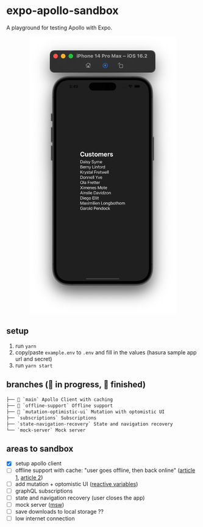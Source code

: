 # expo-apollo-sandbox

A playground for testing Apollo with Expo.

<p align="center">
  <img src="./screentshot.png" alt="expo apollo sandbox" />
</p>

## setup

1. run `yarn`
2. copy/paste `example.env` to `.env` and fill in the values (hasura sample app url and secret)
3. run `yarn start`

## branches (🚧 in progress, 🏁 finished)

```
├── 🏁 `main` Apollo Client with caching
├── 🚧 `offline-support` Offline support
├── 🚧 `mutation-optimistic-ui` Mutation with optomistic UI
├── `subscriptions` Subscriptions
├── `state-navigation-recovery` State and navigation recovery
└── `mock-server` Mock server
```

## areas to sandbox

- [x] setup apollo client
- [ ] offline support with cache: "user goes offline, then back online" ([article 1](https://codeburst.io/highly-functional-offline-applications-using-apollo-client-12885bd5f335), [article 2](https://medium.com/twostoryrobot/a-recipe-for-offline-support-in-react-apollo-571ad7e6f7f4))
- [ ] add mutation + optomistic UI ([reactive variables](https://www.apollographql.com/docs/react/local-state/local-state-management#reactive-variables))
- [ ] graphQL subscriptions
- [ ] state and navigation recovery (user closes the app)
- [ ] mock server ([msw](https://mswjs.io/docs/getting-started/mocks/graphql-api))
- [ ] save downloads to local storage ??
- [ ] low internet connection
